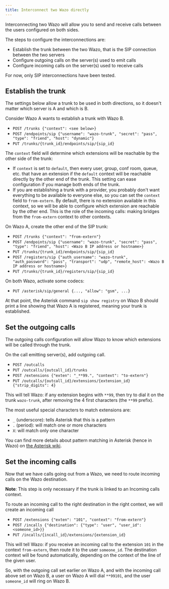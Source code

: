 ```yaml
---
title: Interconnect two Wazo directly
---
```


Interconnecting two Wazo will allow you to send and receive calls between the users configured on
both sides.

The steps to configure the interconnections are:

- Establish the trunk between the two Wazo, that is the SIP connection between the two servers
- Configure outgoing calls on the server(s) used to emit calls
- Configure incoming calls on the server(s) used to receive calls

For now, only SIP interconnections have been tested.

## Establish the trunk

The settings below allow a trunk to be used in both directions, so it doesn't matter which server is
A and which is B.

Consider Wazo A wants to establish a trunk with Wazo B.

- `POST /trunks {"context": <see below>}`
- `POST /endpoints/sip {"username": "wazo-trunk", "secret": "pass", "type": "friend", "host": "dynamic"}`
- `PUT /trunks/{trunk_id}/endpoints/sip/{sip_id}`

The `context` field will determine which extensions will be reachable by the other side of the
trunk:

- If `context` is set to `default`, then every user, group, conf room, queue, etc. that have an
  extension if the `default` context will be reachable directly by the other end of the trunk. This
  setting can ease configuration if you manage both ends of the trunk.
- If you are establishing a trunk with a provider, you probably don't want everything to be
  available to everyone else, so you can set the `context` field to `from-extern`. By default, there
  is no extension available in this context, so we will be able to configure which extension are
  reachable by the other end. This is the role of the incoming calls: making bridges from the
  `from-extern` context to other contexts.

On Wazo A, create the other end of the SIP trunk:

- `POST /trunks {"context": "from-extern"}`
- `POST /endpoints/sip {"username": "wazo-trunk", "secret": "pass", "type": "friend", "host": <Wazo B IP address or hostname>}`
- `PUT /trunks/{trunk_id}/endpoints/sip/{sip_id}`
- `POST /registers/sip {"auth_username": "wazo-trunk", "auth_password": "pass", "transport": "udp", "remote_host": <Wazo B IP address or hostname>}`
- `PUT /trunks/{trunk_id}/registers/sip/{sip_id}`

On both Wazo, activate some codecs:

- `PUT /asterisk/sip/general {..., "allow": "gsm", ...}`

At that point, the Asterisk command `sip show registry` on Wazo B should print a line showing that
Wazo A is registered, meaning your trunk is established.

## Set the outgoing calls

The outgoing calls configuration will allow Wazo to know which extensions will be called through the
trunk.

On the call emitting server(s), add outgoing call.

- `POST /outcalls`
- `PUT /outcalls/{outcall_id}/trunks`
- `POST /extensions {"exten": "_**99.", "context": "to-extern"}`
- `PUT /outcalls/{outcall_id}/extensions/{extension_id} {"strip_digits": 4}`

This will tell Wazo: if any extension begins with `**99`, then try to dial it on the trunk
`wazo-trunk`, after removing the 4 first characters (the `**99` prefix).

The most useful special characters to match extensions are:

- `_` (underscore): tells Asterisk that this is a pattern
- `.` (period): will match one or more characters
- `X`: will match only one character

You can find more details about pattern matching in Asterisk (hence in Wazo) on
[the Asterisk wiki](https://wiki.asterisk.org/wiki/display/AST/Pattern+Matching).

## Set the incoming calls

Now that we have calls going out from a Wazo, we need to route incoming calls on the Wazo
destination.

**Note**: This step is only necessary if the trunk is linked to an Incoming calls context.

To route an incoming call to the right destination in the right context, we will create an incoming
call

- `POST /extensions {"exten": "101", "context": "from-extern"}`
- `POST /incalls {"destination": {"type": "user", "user_id": <someone_id>}}`
- `PUT /incalls/{incall_id}/extensions/{extension_id}`

This will tell Wazo: if you receive an incoming call to the extension `101` in the context
`from-extern`, then route it to the user `someone_id`. The destination context will be found
automatically, depending on the context of the line of the given user.

So, with the outgoing call set earlier on Wazo A, and with the incoming call above set on Wazo B, a
user on Wazo A will dial `**99101`, and the user `someone_id` will ring on Wazo B.
